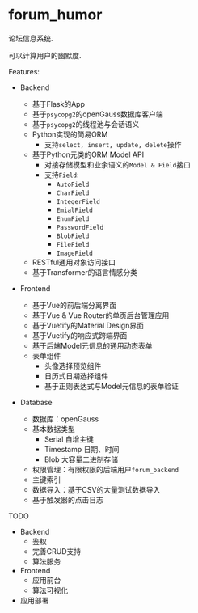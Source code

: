 # forum_humor

论坛信息系统.

可以计算用户的幽默度.

Features:
- Backend
  - 基于Flask的App
  - 基于`psycopg2`的openGauss数据库客户端
  - 基于`psycopg2`的线程池与会话语义
  - Python实现的简易ORM
    - 支持`select, insert, update, delete`操作
  - 基于Python元类的ORM Model API
    - 对接存储模型和业余语义的`Model & Field`接口
    - 支持`Field`:
      - `AutoField`
      - `CharField`
      - `IntegerField`
      - `EmialField`
      - `EnumField`
      - `PasswordField`
      - `BlobField`
      - `FileField`
      - `ImageField`
  - RESTful通用对象访问接口
  - 基于Transformer的语言情感分类
  
- Frontend
  - 基于Vue的前后端分离界面
  - 基于Vue & Vue Router的单页后台管理应用
  - 基于Vuetify的Material Design界面
  - 基于Vuetify的响应式跨端界面
  - 基于后端Model元信息的通用动态表单
  - 表单组件
    - 头像选择预览组件
    - 日历式日期选择组件
    - 基于正则表达式与Model元信息的表单验证

- Database
  - 数据库：openGauss
  - 基本数据类型
    - Serial 自增主键
    - Timestamp 日期、时间
    - Blob 大容量二进制存储
  - 权限管理：有限权限的后端用户`forum_backend`
  - 主键索引
  - 数据导入：基于CSV的大量测试数据导入
  - 基于触发器的点击日志

TODO
- Backend
  - 鉴权
  - 完善CRUD支持
  - 算法服务
- Frontend
  - 应用前台
  - 算法可视化
- 应用部署